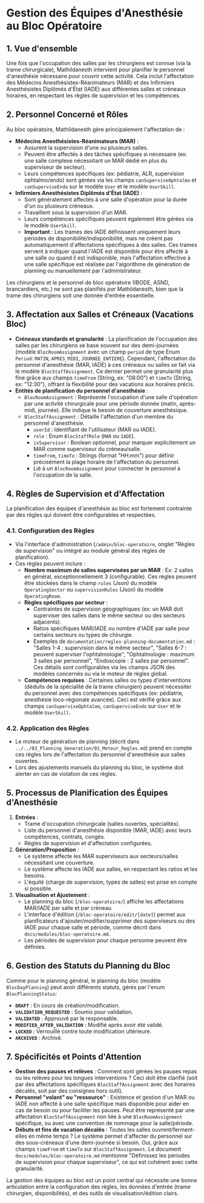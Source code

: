 # Gestion des Équipes d'Anesthésie au Bloc Opératoire

## 1. Vue d'ensemble

Une fois que l'occupation des salles par les chirurgiens est connue (via la trame chirurgicale), Mathildanesth intervient pour planifier le personnel d'anesthésie nécessaire pour couvrir cette activité. Cela inclut l'affectation des Médecins Anesthésistes-Réanimateurs (MAR) et des Infirmiers Anesthésistes Diplômés d'État (IADE) aux différentes salles et créneaux horaires, en respectant les règles de supervision et les compétences.

## 2. Personnel Concerné et Rôles

Au bloc opératoire, Mathildanesth gère principalement l'affectation de :

- **Médecins Anesthésistes-Réanimateurs (MAR)** :
    - Assurent la supervision d'une ou plusieurs salles.
    - Peuvent être affectés à des tâches spécifiques si nécessaire (ex: une salle complexe nécessitant un MAR dédié en plus du superviseur de secteur).
    - Leurs compétences spécifiques (ex: pédiatrie, ALR, supervision ophtalmo/endo) sont gérées via les champs `canSuperviseOphtalmo` et `canSuperviseEndo` sur le modèle `User` et le modèle `UserSkill`.
- **Infirmiers Anesthésistes Diplômés d'État (IADE)** :
    - Sont généralement affectés à une salle d'opération pour la durée d'un ou plusieurs créneaux.
    - Travaillent sous la supervision d'un MAR.
    - Leurs compétences spécifiques peuvent également être gérées via le modèle `UserSkill`.
    - **Important** : Les trames des IADE définissent uniquement leurs périodes de disponibilité/indisponibilité, mais ne créent pas automatiquement d'affectations spécifiques à des salles. Ces trames servent à indiquer quand l'IADE est disponible pour être affecté à une salle ou quand il est indisponible, mais l'affectation effective à une salle spécifique est réalisée par l'algorithme de génération de planning ou manuellement par l'administrateur.

Les chirurgiens et le personnel de bloc opératoire (IBODE, ASND, brancardiers, etc.) ne sont pas planifiés *par* Mathildanesth, bien que la trame des chirurgiens soit une donnée d'entrée essentielle.

## 3. Affectation aux Salles et Créneaux (Vacations Bloc)

- **Créneaux standards et granularité** : La planification de l'occupation des salles par les chirurgiens se base souvent sur des demi-journées (modèle `BlocRoomAssignment` avec un champ `period` de type Enum `Period`: `MATIN`, `APRES_MIDI`, `JOURNEE_ENTIERE`). Cependant, l'affectation du personnel d'anesthésie (MAR, IADE) à ces créneaux ou salles se fait via le modèle `BlocStaffAssignment`. Ce dernier permet une granularité plus fine grâce aux champs `timeFrom` (String, ex: "08:00") et `timeTo` (String, ex: "12:30"), offrant la flexibilité pour des vacations aux horaires précis.
- **Entités de planification du personnel d'anesthésie** :
    - `BlocRoomAssignment` : Représente l'occupation d'une salle d'opération par une activité chirurgicale pour une période donnée (matin, après-midi, journée). Elle indique le besoin de couverture anesthésique.
    - `BlocStaffAssignment` : Détaille l'affectation d'un membre du personnel d'anesthésie.
        - `userId` : Identifiant de l'utilisateur (MAR ou IADE).
        - `role` : Enum `BlocStaffRole` (`MAR` ou `IADE`).
        - `isSupervisor` : Boolean optionnel, pour marquer explicitement un MAR comme superviseur du créneau/salle.
        - `timeFrom`, `timeTo` : Strings (format "HH:mm") pour définir précisément la plage horaire de l'affectation du personnel.
        - Lié à un `BlocRoomAssignment` pour connecter le personnel à l'occupation de la salle.

## 4. Règles de Supervision et d'Affectation

La planification des équipes d'anesthésie au bloc est fortement contrainte par des règles qui doivent être configurables et respectées.

### 4.1. Configuration des Règles
- Via l'interface d'administration (`/admin/bloc-operatoire`, onglet "Règles de supervision" ou intégré au module général des règles de planification).
- Ces règles peuvent inclure :
    - **Nombre maximum de salles supervisées par un MAR** : Ex: 2 salles en général, exceptionnellement 3 (configurable). Ces règles peuvent être stockées dans le champ `rules` (Json) du modèle `OperatingSector` ou `supervisionRules` (Json) du modèle `OperatingRoom`.
    - **Règles spécifiques par secteur** :
        - Contraintes de supervision géographiques (ex: un MAR doit superviser des salles dans le même secteur ou des secteurs adjacents).
        - Ratios spécifiques MAR/IADE ou nombre d'IADE par salle pour certains secteurs ou types de chirurgie.
        - Exemples de `documentation/regles-planning-documentation.md` : "Salles 1-4 : supervision dans le même secteur", "Salles 6-7 : peuvent superviser l'ophtalmologie", "Ophtalmologie : maximum 3 salles par personnel", "Endoscopie : 2 salles par personnel". Ces détails sont configurables via les champs JSON des modèles concernés ou via le moteur de règles global.
    - **Compétences requises** : Certaines salles ou types d'interventions (déduits de la spécialité de la trame chirurgien) peuvent nécessiter du personnel avec des compétences spécifiques (ex: pédiatrie, anesthésie loco-régionale avancée). Ceci est vérifié grâce aux champs `canSuperviseOphtalmo`, `canSuperviseEndo` sur `User` et le modèle `UserSkill`.

### 4.2. Application des Règles
- Le moteur de génération de planning (décrit dans `../../03_Planning_Generation/01_Moteur_Regles.md`) prend en compte ces règles lors de l'affectation du personnel d'anesthésie aux salles ouvertes.
- Lors des ajustements manuels du planning du bloc, le système doit alerter en cas de violation de ces règles.

## 5. Processus de Planification des Équipes d'Anesthésie

1.  **Entrées** :
    *   Trame d'occupation chirurgicale (salles ouvertes, spécialités).
    *   Liste du personnel d'anesthésie disponible (MAR, IADE) avec leurs compétences, contrats, congés.
    *   Règles de supervision et d'affectation configurées.
2.  **Génération/Proposition** :
    *   Le système affecte les MAR superviseurs aux secteurs/salles nécessitant une couverture.
    *   Le système affecte les IADE aux salles, en respectant les ratios et les besoins.
    *   L'équité (charge de supervision, types de salles) est prise en compte si possible.
3.  **Visualisation et Ajustement** :
    *   Le planning du bloc (`/bloc-operatoire/`) affiche les affectations MAR/IADE par salle et par créneau.
    *   L'interface d'édition (`/bloc-operatoire/edit/[date]`) permet aux planificateurs d'ajouter/modifier/supprimer des superviseurs ou des IADE pour chaque salle et période, comme décrit dans `docs/modules/bloc-operatoire.md`.
    *   Les périodes de supervision pour chaque personne peuvent être définies.

## 6. Gestion des Statuts du Planning du Bloc

Comme pour le planning général, le planning du bloc (modèle `BlocDayPlanning`) peut avoir différents statuts, gérés par l'enum `BlocPlanningStatus`:
- **`DRAFT`** : En cours de création/modification.
- **`VALIDATION_REQUESTED`** : Soumis pour validation.
- **`VALIDATED`** : Approuvé par le responsable.
- **`MODIFIED_AFTER_VALIDATION`** : Modifié après avoir été validé.
- **`LOCKED`** : Verrouillé contre toute modification ultérieure.
- **`ARCHIVED`** : Archivé.

## 7. Spécificités et Points d'Attention

- **Gestion des pauses et relèves** : Comment sont gérées les pauses repas ou les relèves pour les longues interventions ? Ceci doit être clarifié (soit par des affectations spécifiques `BlocStaffAssignment` avec des horaires décalés, soit par des consignes hors outil).
- **Personnel "volant" ou "ressource"** : Existence et gestion d'un MAR ou IADE non affecté à une salle spécifique mais disponible pour aider en cas de besoin ou pour faciliter les pauses. Peut être représenté par une affectation `BlocStaffAssignment` non liée à une `BlocRoomAssignment` spécifique, ou avec une convention de nommage pour la salle/période.
- **Débuts et fins de vacation décalés** : Toutes les salles ouvrent/ferment-elles en même temps ? Le système permet d'affecter du personnel sur des sous-créneaux d'une demi-journée si besoin. Oui, grâce aux champs `timeFrom` et `timeTo` sur `BlocStaffAssignment`. Le document `docs/modules/bloc-operatoire.md` mentionne "Définissez les périodes de supervision pour chaque superviseur", ce qui est cohérent avec cette granularité.

La gestion des équipes au bloc est un point central qui nécessite une bonne articulation entre la configuration des règles, les données d'entrée (trame chirurgien, disponibilités), et des outils de visualisation/édition clairs. 